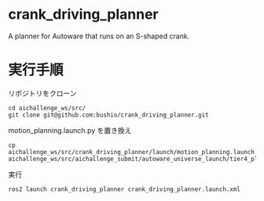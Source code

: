 # crank_driving_planner
A planner for Autoware that runs on an S-shaped crank.

# 実行手順
リポジトリをクローン
```
cd aichallenge_ws/src/
git clone git@github.com:bushio/crank_driving_planner.git
```
motion_planning.launch.py を置き換え
```
cp aichallenge_ws/src/crank_driving_planner/launch/motion_planning.launch.py aichallenge_ws/src/aichallenge_submit/autoware_universe_launch/tier4_planning_launch/launch/scenario_planning/lane_driving/motion_planning/
```
実行
```
ros2 launch crank_driving_planner crank_driving_planner.launch.xml
```